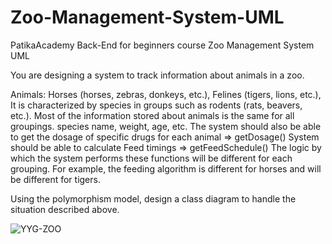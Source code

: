 # Zoo-Management-System-UML
PatikaAcademy Back-End for beginners course Zoo Management System UML


You are designing a system to track information about animals in a zoo.

Animals:
Horses (horses, zebras, donkeys, etc.),
Felines (tigers, lions, etc.),
It is characterized by species in groups such as rodents (rats, beavers, etc.).
Most of the information stored about animals is the same for all groupings.
species name, weight, age, etc.
The system should also be able to get the dosage of specific drugs for each animal => getDosage()
System should be able to calculate Feed timings => getFeedSchedule()
The logic by which the system performs these functions will be different for each grouping. For example, the feeding algorithm is different for horses and will be different for tigers.

Using the polymorphism model, design a class diagram to handle the situation described above.





![YYG-ZOO](https://github.com/YYigitGokmen/Zoo-Management-System-UML/assets/157407435/6f4c675b-bc83-4008-8de4-0aa411eb4367)











